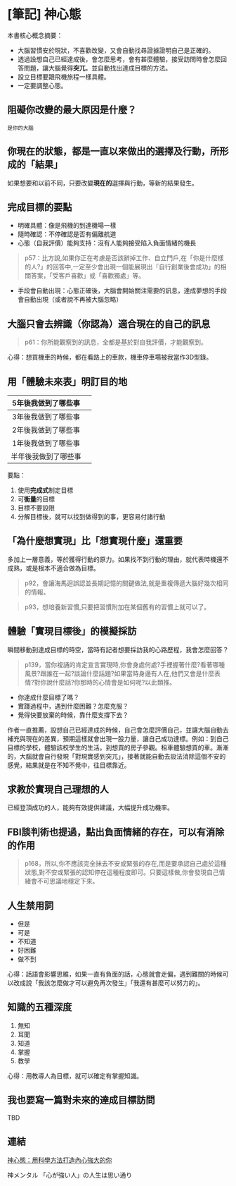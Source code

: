 # [筆記] 神心態






本書核心概念摘要：

- 大腦習慣安於現狀，不喜歡改變，又會自動找尋證據證明自己是正確的。
- 透過設想自己已經達成後，會怎麼思考，會有甚麼體驗，接受訪問時會怎麼回答問題，讓大腦覺得**突兀**，並自動找出達成目標的方法。
- 設立目標要跟飛機旅程一樣具體。
- 一定要調整心態。
<!--more-->

## 阻礙你改變的最大原因是什麼？

`是你的大腦`

## 你現在的狀態，都是一直以來做出的選擇及行動，所形成的「結果」

如果想要和以前不同，只要改變**現在的**選擇與行動，等新的結果發生。

## 完成目標的要點

- 明確具體：像是飛機的到達機場一樣
- 隨時確認：不停確認是否有偏離航道
- 心態（自我評價）能夠支持：沒有人能夠接受陷入負面情緒的機長

> p57：比方說,如果你正在考慮是否該辭掉工作、自立門戶,在「你是什麼樣的人?」的回答中,一定至少會出現一個能展現出「自行創業後會成功」的相關答案，「受客戶喜歡」或「喜歡獨處」等。

- 手段會自動出現：心態正確後，大腦會開始關注需要的訊息，達成夢想的手段會自動出現（或者說不再被大腦忽略）

## 大腦只會去辨識（你認為）適合現在的自己的訊息

> p61：你所能觀察到的訊息，全都是基於對自我評價，才能觀察到。

心得：想買機車的時候，都在看路上的車款，機車停車場被我當作3D型錄。

## 用「體驗未來表」明訂目的地

| 5年後我做到了哪些事 |  |
| :------------------: | -----------------: |
| 3年後我做到了哪些事     |                   |
| 2年後我做到了哪些事     |                   |
| 1年後我做到了哪些事     |                   |
| 半年後我做到了哪些事   |                   |

要點：

1. 使用**完成式**制定目標
2. 可**衡量**的目標
3. 目標不要設限
4. 分解目標後，就可以找到做得到的事，更容易付諸行動

## 「為什麼想實現」比「想實現什麼」還重要

多加上一層意義，等於獲得行動的原力。如果找不到行動的理由，就代表時機還不成熟，或是根本不適合做為目標。

> p92，會讓海馬迴誤認並長期記憶的關鍵做法,就是重複傳遞大腦好幾次相同的情報。

> p93，想培養新習慣,只要把習慣附加在某個舊有的習慣上就可以了。

## 體驗「實現目標後」的模擬採訪

瞬間移動到達成目標的時空，當時有記者想要採訪我的心路歷程，我會怎麼回答？

> p139，當你複誦的肯定宣言實現時,你會身處何處?手裡握著什麼?看著哪種風景?跟誰在一起?談論什麼話題?如果當時身邊有人在,他們又會是什麼表情?對你說什麼話?你那時的心情會是如何呢?以此類推。

- 你達成什麼目標了嗎？
- 實踐過程中，遇到什麼困難？怎麼克服？
- 覺得快要放棄的時候，靠什麼支撐下去？

作者一直推薦，設想自己已經達成的時候，自己會怎麼評價自己，並讓大腦自動去補充與現在的差異，預期這樣就會出現一股力量，讓自己成功達標。例如：到自己目標的學校，體驗該校學生的生活。到想買的房子參觀。租車體驗想買的車。漸漸的，大腦就會自行發現「對現實感到突兀」，接著就能自動去設法消除這個不安的感覺，結果就是在不知不覺中，往目標靠近。

## 求教於實現自己理想的人

已經登頂成功的人，能夠有效提供建議，大幅提升成功機率。

## FBI談判術也提過，點出負面情緒的存在，可以有消除的作用

> p168，所以,你不應該完全抹去不安或緊張的存在,而是要承認自己處於這種狀態,對不安或緊張的認知停在這種程度即可。只要這樣做,你會發現自己情緒會不可思議地穩定下來。

## 人生禁用詞

- 但是
- 可是
- 不知道
- 好困難
- 做不到

心得：話語會影響思維，如果一直有負面的話，心態就會走偏，遇到難關的時候可以改成說「我該怎麼做才可以避免再次發生」「我還有甚麼可以努力的」。

## 知識的五種深度

1. 無知
2. 耳聞
3. 知道
4. 掌握
5. 教學

心得：用教導人為目標，就可以確定有掌握知識。

## 我也要寫一篇對未來的達成目標訪問

TBD

## 連結

[神心態：用科學方法打造內心強大的你](https://www.books.com.tw/products/0010814271 "‌")

神メンタル 「心が強い人」の人生は思い通り
